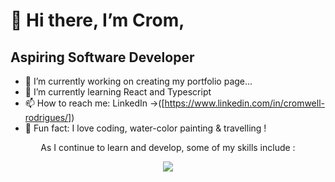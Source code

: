# 👋 Hi there, I’m Crom,

## Aspiring Software Developer



- 🌱 I’m currently working on creating my portfolio page...
- 💞 I’m currently learning React and Typescript
- 📫 How to reach me: LinkedIn ->([https://www.linkedin.com/in/cromwell-rodrigues/])
- 💝 Fun fact: I love coding, water-color painting & travelling !






<p align="center"> As I continue to learn and develop, some of my skills include : </p>
<p align="center">
  <a href="https://skillicons.dev">
  <img src="https://skillicons.dev/icons?i=html,css,js,react,docker,express,figma,git,github,githubactions,jest,md,nextjs,nodejs,notion,npm,pnpm,postgres,postman,styledcomponents,supabase,sentry,ts,vercel,vscode,vite,vitest&perline=9" />
</p>

<!---
CromwellRodrigues/CromwellRodrigues is a ✨ special ✨ repository because its `README.md` (this file) appears on your GitHub profile.
You can click the Preview link to take a look at your changes.
--->

